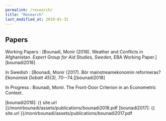 ```yaml
---
permalink: /research/
title: "Research"
last_modified_at: 2019-01-31
---
```


## Papers

Working Papers
: [Bounadi, Monir (2018). Weather and Conflicts in Afghanistan. *Expert Group for Aid Studies, Sweden,*  EBA Working Paper.][bounadi2018]

In Swedish
: [Bounadi, Monir (2017). Bör mainstreamekonomin reformeras? *Ekonomisk Debatt 45(3),* 70--74.][bounadi2018]

In Progress
: Bounadi, Monir. The Front-Door Criterion in an Econometric Context.

[bounadi2018]: {{ site.url }}/monirbounadi/assets/publications/bounadi2018.pdf
[bounadi2017]: {{ site.url }}/monirbounadi/assets/publications/bounadi2017.pdf
